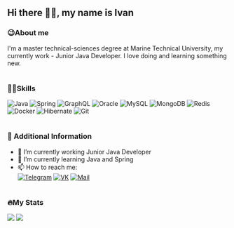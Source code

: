<h2>Hi there 👋🏼, my name is Ivan</h2>
<h3>😉About me</h3>
I'm a master technical-sciences degree at Marine Technical University, my currently work - Junior Java Developer.
I love doing and learning something new.
<h1></h1>
<h3>💪🏼Skills</h3>
<div>
    <img src="https://img.shields.io/badge/Java-black?style=for-the-badge&logo=Java" alt="Java"/>
    <img src="https://img.shields.io/badge/Spring-black?style=for-the-badge&logo=Spring" alt="Spring"/>
    <img src="https://img.shields.io/badge/GraphQL-black?style=for-the-badge&logo=GraphQL" alt="GraphQL"/>
    <img src="https://img.shields.io/badge/Oracle-black?style=for-the-badge&logo=Oracle" alt="Oracle"/>
    <img src="https://img.shields.io/badge/Mysql-black?style=for-the-badge&logo=Mysql" alt="MySQL"/>
    <img src="https://img.shields.io/badge/MongoDB-black?style=for-the-badge&logo=MongoDB" alt="MongoDB"/>
    <img src="https://img.shields.io/badge/Redis-black?style=for-the-badge&logo=Redis" alt="Redis"/>
    <img src="https://img.shields.io/badge/Docker-black?style=for-the-badge&logo=Docker" alt="Docker"/>
    <img src="https://img.shields.io/badge/Hibernate-black?style=for-the-badge&logo=Hibernate" alt="Hibernate"/>
    <img src="https://img.shields.io/badge/Git-black?style=for-the-badge&logo=Git" alt="Git"/>
</div>
<h1></h1>
<h3>📄 Additional Information</h3>
<ul>
    <li>🔭 I’m currently working Junior Java Developer</li>
    <li>🌱 I’m currently learning Java and Spring</li>
    <li>📫 How to reach me:
<div>
    <a href="https://t.me/coollappsus"><img
                src="https://img.shields.io/badge/Telegram-black?style=for-the-badge&logo=Telegram" alt="Telegram"></a>
    <a href="https://vk.com/id15169485"><img
                src="https://img.shields.io/badge/VK-black?style=for-the-badge&logo=VK" alt="VK"></a>
    <a href="mailto:nrdr.94@yandex.ru"><img
                src="https://img.shields.io/badge/Email-black?style=for-the-badge&logo=e" alt="Mail"></a>
</div>
</ul>
<h1></h1>
<h3>🔥My Stats</h3>
<img src="https://github-readme-stats.vercel.app/api/top-langs/?username=coollappsus&layout=compact&theme=vision-friendly-dark">
<img src="https://github-readme-streak-stats.herokuapp.com/?user=coollappsus&theme=dark&background=000000">
